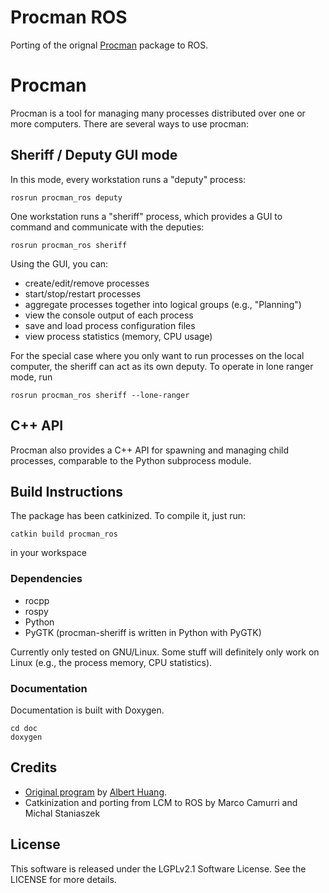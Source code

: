 # Procman ROS
Porting of the orignal [Procman](https://github.com/ashuang/procman) package to ROS.

# Procman

Procman is a tool for managing many processes distributed over one or more
computers. There are several ways to use procman:

## Sheriff / Deputy GUI mode

In this mode, every workstation runs a "deputy" process:

```
rosrun procman_ros deputy
```

One workstation runs a "sheriff" process, which provides a GUI to command and
communicate with the deputies:

```
rosrun procman_ros sheriff
```

Using the GUI, you can:
-  create/edit/remove processes
-  start/stop/restart processes
-  aggregate processes together into logical groups (e.g., "Planning")
-  view the console output of each process
-  save and load process configuration files
-  view process statistics (memory, CPU usage)

For the special case where you only want to run processes on the local
computer, the sheriff can act as its own deputy.  To operate in lone ranger
mode, run

```
rosrun procman_ros sheriff --lone-ranger
```

## C++ API

Procman also provides a C++ API for spawning and managing child processes,
comparable to the Python subprocess module.

## Build Instructions
The package has been catkinized. To compile it, just run:
```
catkin build procman_ros
```
in your workspace

### Dependencies
* rocpp
* rospy
* Python
* PyGTK  (procman-sheriff is written in Python with PyGTK)

Currently only tested on GNU/Linux.  Some stuff will definitely only work on
Linux (e.g., the process memory, CPU statistics).

### Documentation

Documentation is built with Doxygen.

```
cd doc
doxygen
```
## Credits
- [Original program](https://github.com/ashuang/procman) by [Albert Huang](https://github.com/ashuang). 
- Catkinization and porting from LCM to ROS by Marco Camurri and Michal Staniaszek

## License
This software is released under the LGPLv2.1 Software License. See the LICENSE for more details.
